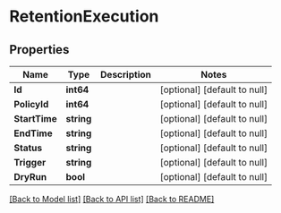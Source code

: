 # RetentionExecution

## Properties
Name | Type | Description | Notes
------------ | ------------- | ------------- | -------------
**Id** | **int64** |  | [optional] [default to null]
**PolicyId** | **int64** |  | [optional] [default to null]
**StartTime** | **string** |  | [optional] [default to null]
**EndTime** | **string** |  | [optional] [default to null]
**Status** | **string** |  | [optional] [default to null]
**Trigger** | **string** |  | [optional] [default to null]
**DryRun** | **bool** |  | [optional] [default to null]

[[Back to Model list]](../README.md#documentation-for-models) [[Back to API list]](../README.md#documentation-for-api-endpoints) [[Back to README]](../README.md)

